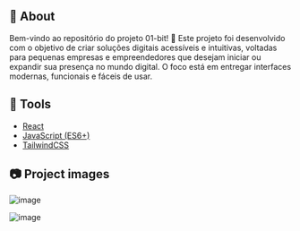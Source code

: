 ## 📄 About

Bem-vindo ao repositório do projeto 01-bit! 🚀
Este projeto foi desenvolvido com o objetivo de criar soluções digitais acessíveis e intuitivas, voltadas para pequenas empresas e empreendedores que desejam iniciar ou expandir sua presença no mundo digital. O foco está em entregar interfaces modernas, funcionais e fáceis de usar.


## 🔨 Tools

- [React](https://reactnative.dev/docs/getting-started)
- [JavaScript (ES6+)](https://www.typescriptlang.org/pt/docs/)
- [TailwindCSS](https://v2.tailwindcss.com/docs)





## 📷 Project images
![image](https://github.com/user-attachments/assets/5ef4581f-7a8b-4f0f-a942-1547e12221a6) 

![image](https://github.com/user-attachments/assets/01b5c9cf-80ac-4cf3-9a65-16dc39c975d5)



